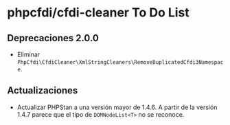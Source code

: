 # phpcfdi/cfdi-cleaner To Do List

## Deprecaciones 2.0.0

- Eliminar `PhpCfdi\CfdiCleaner\XmlStringCleaners\RemoveDuplicatedCfdi3Namespace`.

## Actualizaciones

- Actualizar PHPStan a una versión mayor de 1.4.6. 
  A partir de la versión 1.4.7 parece que el tipo de `DOMNodeList<T>` no se reconoce.
